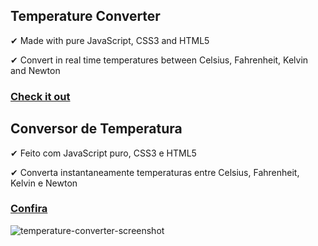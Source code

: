 ## Temperature Converter

✔ Made with pure JavaScript, CSS3 and HTML5

✔ Convert in real time temperatures between Celsius, Fahrenheit, Kelvin and Newton

### [Check it out](https://renanmdp.github.io/temperature-converter/)

## Conversor de Temperatura

✔ Feito com JavaScript puro, CSS3 e HTML5

✔ Converta instantaneamente temperaturas entre Celsius, Fahrenheit, Kelvin e Newton

### [Confira](https://renanmdp.github.io/temperature-converter/index-br)

<img src="https://i.ibb.co/1JxPxcr/temperature-converter-screenshot.png" alt="temperature-converter-screenshot" border="0">
